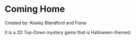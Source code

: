 # Coming Home

Created by: Kealey Blandford and Fiona

It is a 2D Top-Down mystery game that is Halloween-themed.
